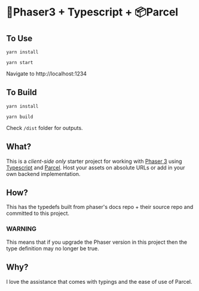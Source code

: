 # 🚀Phaser3 + Typescript + 📦Parcel
## To Use
`yarn install`

`yarn start`

Navigate to http://localhost:1234

## To Build
`yarn install`

`yarn build`

Check `/dist` folder for outputs.

## What?
This is a *client-side only* starter project for working with [Phaser 3](https://phaser.io/) using [Typescript](https://www.typescriptlang.org/) and [Parcel](https://parceljs.org/). Host your assets on absolute URLs or add in your own backend implementation.

## How?
This has the typedefs built from phaser's docs repo + their source repo and committed to this project.

### WARNING
This means that if you upgrade the Phaser version in this project then the type definition may no longer be true.

## Why?
I love the assistance that comes with typings and the ease of use of Parcel.


